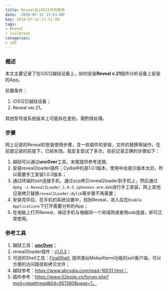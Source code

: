 ```yaml
---
title: Reveal在iOS12中的使用
date: '2019-07-31 17:51:00'
key: 2019-07-31-17-51-00
tags:
- Reveal
- Jailbreak
categories:
- iOS
---
```


### 概述
本文主要记录了在iOS12越狱设备上，如何安装**Reveal v.21**插件分析设备上安装的App。

前置条件：
1. iOS12已越狱设备；
2. Reveal ver.21。

其他型号或系统版本上可能存在差别，需酌情处理。

### 步骤
网上记录的Reveal的安装使用步骤，含一些插件的安装，文件的替换等操作，在前面记录的前提下，已经失效。我反复尝试了多次，目前记录正确的步骤如下：
1. 越狱可以通过**unc0ver**工具，末尾提供参考连接;
2. 安装reveal2loader插件；Cydia中的是1.0.1版本，使用中会提示版本太旧，所以需要手工安装1.0.3版本；
3. 通过终端的ssh连接手机，通过scp拷贝reveal2loader到手机上，然后通过`dpkg -i Reveal2Loader_1.0-3_iphoneos-arm.deb`进行手工安装，网上其他记录拷贝替换`reveal2Loader.dylib`等步骤不再需要；
4. 安装完毕后，在手机的系统设置中，找到Reveal，进入后在`Enable Applications`下打开需要分析的App；
5. 在电脑上打开Reveal，保证手机与电脑同一个局域网或者用usb连接，即可正常使用。

### 参考工具
1. 越狱工具：[**unc0ver**](https://github.com/pwn20wndstuff/Undecimus)；
2. reveal2loader插件：[v1.0.3](/assets/dl/Reveal2Loader_1.0-3_iphoneos-arm.deb)；
3. 可选的Shell工具：[FinalShell](http://www.hostbuf.com/), 提供类似MobaXterm功能的ssh客户端，可以方便的访问路径和拷贝文件；
4. 越狱参考：https://www.abcydia.com/read-16031.html；
5. 插件参考：https://www.52pojie.cn/forum.php?mod=viewthread&tid=951380&page=1。